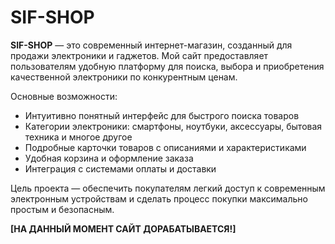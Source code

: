 # SIF-SHOP

**SIF-SHOP** — это современный интернет-магазин, созданный для продажи электроники и гаджетов. Мой сайт предоставляет пользователям удобную платформу для поиска, выбора и приобретения качественной электроники по конкурентным ценам.

Основные возможности:
- Интуитивно понятный интерфейс для быстрого поиска товаров
- Категории электроники: смартфоны, ноутбуки, аксессуары, бытовая техника и многое другое
- Подробные карточки товаров с описаниями и характеристиками
- Удобная корзина и оформление заказа
- Интеграция с системами оплаты и доставки

Цель проекта — обеспечить покупателям легкий доступ к современным электронным устройствам и сделать процесс покупки максимально простым и безопасным.

**[НА ДАННЫЙ МОМЕНТ САЙТ ДОРАБАТЫВАЕТСЯ!]**
